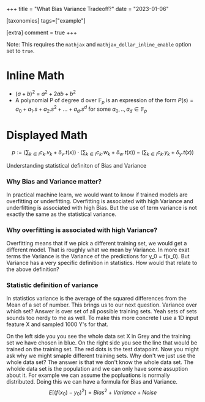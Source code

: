 +++
title = "What Bias Variance Tradeoff?"
date = "2023-01-06"

[taxonomies]
tags=["example"]

[extra]
comment = true
+++

Note: This requires the `mathjax` and `mathjax_dollar_inline_enable` option set to `true`.

# Inline Math

-   $(a+b)^2$ = $a^2 + 2ab + b^2$
-   A polynomial P of degree d over $\mathbb{F}_p$ is an expression of the form
    $P(s) = a_0 + a_1 . s + a_2 . s^2 + ... + a_d . s^d$ for some
    $a_0,..,a_d \in \mathbb{F}_p$

# Displayed Math

$$
p := (\sum_{k∈I}{c_k.v_k} + \delta_v.t(x))·(\sum_{k∈I}{c_k.w_k} + \delta_w.t(x)) − (\sum_{k∈I}{c_k.y_k} + \delta_y.t(x))
$$

Understanding statistical definiton of Bias and Variance
 
 ### Why Bias and Variance matter?
In practical machine learn,   we would want to know if trained models are overfitting or underfitting.
Overfitting is associated with high Variance and underfitting is associated with high Bias.
But the use of term variance is not exactly the same as the statistical variance.

### Why overfitting is associated with high Variance?
Overfitting means that if we pick a different training set, we would get a different model. That is roughly what we mean by Variance. 
In more exat terms the Variance is the Variance of the predictions for y_0 = f(x_0).
But Variance has a very specific definition in statistics. How would that relate to the above definition?

### Statistic definition of variance
In statistics variance is the average of the squared differences from the Mean of a set of number.
This brings us to our next question. Variance over which set? Answer is over set of all possible training sets. Yeah sets of sets sounds too nerdy to me as well.
To make this more concrete I use a 1D input feature X and sampled 1000 Y's for that. 

On the left side you you see the whole data set X in Grey and the training set we have chosen in blue. 
On the right side you see the line that would be trained on the training set.
The red dots is the test datapoint. 
Now you might ask why we might smaple different training sets. Why don't we just use the whole data set?
The answer is that we don't know the whole data set. The wholde data set is the population and we can only have some assuption about it. For example we can assume the popluations is normally distributed.
Doing this we can have a formula for Bias and Variance.
$$
E[(f(x_0) - y_0)^2] = Bias^2 + Variance + Noise
$$
